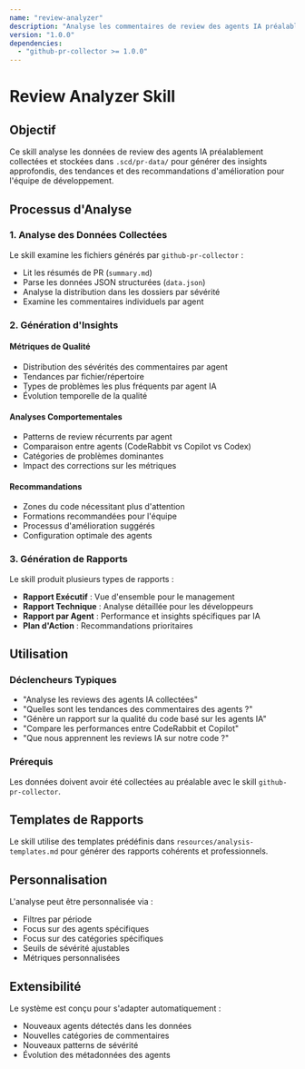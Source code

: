 ```yaml
---
name: "review-analyzer"
description: "Analyse les commentaires de review des agents IA préalablement collectés et génère des insights approfondis. Utilise les données structurées du dossier .scd pour fournir des analyses de tendances, des recommandations d'amélioration et des métriques de qualité. À utiliser après avoir collecté les données avec github-pr-collector."
version: "1.0.0"
dependencies:
  - "github-pr-collector >= 1.0.0"
---
```


# Review Analyzer Skill

## Objectif

Ce skill analyse les données de review des agents IA préalablement collectées et stockées dans `.scd/pr-data/` pour générer des insights approfondis, des tendances et des recommandations d'amélioration pour l'équipe de développement.

## Processus d'Analyse

### 1. Analyse des Données Collectées

Le skill examine les fichiers générés par `github-pr-collector` :
- Lit les résumés de PR (`summary.md`)
- Parse les données JSON structurées (`data.json`)
- Analyse la distribution dans les dossiers par sévérité
- Examine les commentaires individuels par agent

### 2. Génération d'Insights

#### Métriques de Qualité
- Distribution des sévérités des commentaires par agent
- Tendances par fichier/répertoire
- Types de problèmes les plus fréquents par agent IA
- Évolution temporelle de la qualité

#### Analyses Comportementales
- Patterns de review récurrents par agent
- Comparaison entre agents (CodeRabbit vs Copilot vs Codex)
- Catégories de problèmes dominantes
- Impact des corrections sur les métriques

#### Recommandations
- Zones du code nécessitant plus d'attention
- Formations recommandées pour l'équipe
- Processus d'amélioration suggérés
- Configuration optimale des agents

### 3. Génération de Rapports

Le skill produit plusieurs types de rapports :
- **Rapport Exécutif** : Vue d'ensemble pour le management
- **Rapport Technique** : Analyse détaillée pour les développeurs
- **Rapport par Agent** : Performance et insights spécifiques par IA
- **Plan d'Action** : Recommandations prioritaires

## Utilisation

### Déclencheurs Typiques
- "Analyse les reviews des agents IA collectées"
- "Quelles sont les tendances des commentaires des agents ?"
- "Génère un rapport sur la qualité du code basé sur les agents IA"
- "Compare les performances entre CodeRabbit et Copilot"
- "Que nous apprennent les reviews IA sur notre code ?"

### Prérequis
Les données doivent avoir été collectées au préalable avec le skill `github-pr-collector`.

## Templates de Rapports

Le skill utilise des templates prédéfinis dans `resources/analysis-templates.md` pour générer des rapports cohérents et professionnels.

## Personnalisation

L'analyse peut être personnalisée via :
- Filtres par période
- Focus sur des agents spécifiques
- Focus sur des catégories spécifiques
- Seuils de sévérité ajustables
- Métriques personnalisées

## Extensibilité

Le système est conçu pour s'adapter automatiquement :
- Nouveaux agents détectés dans les données
- Nouvelles catégories de commentaires
- Nouveaux patterns de sévérité
- Évolution des métadonnées des agents